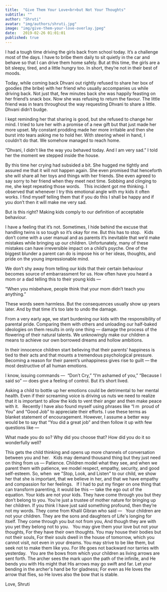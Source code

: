 ```yaml
---
title:  "Give Them Your Love<br>but Not Your Thoughts"
subtitle: ""
author: "Shruti"
avatar: "img/authors/shruti.jpg"
image: "img/give-them-your-love-overlay.jpeg"
date:   2019-02-26 01:01:01
published: true
---
```


I had a tough time driving the girls back from school today. It’s a challenge most of the days. I have to bribe them daily to sit quietly in the car and behave so that I can drive them home safely. But at this time, the girls are a bit sleepy, tired, and a little hungry too. In short, they’re not in their best of moods.

Today, while coming back Dhvani out rightly refused to share her box of goodies (the bribe) with her friend who usually accompanies us while driving back. Not just that, few minutes back she was happily feasting on her friend’s snack box. Now she was refusing to return the favour. The little friend was in tears throughout the way requesting Dhvani to share a little. Dhvani didn’t budge. 

I kept reminding her that sharing is good, but she refused to change her mind. I tried to lure her with a promise of a new gift but that just made her more upset. My constant prodding made her more irritable and then she burst into tears asking me to hold her. With steering wheel in hand, I couldn’t do that. We somehow managed to reach home.

“Dhvani, I didn’t like the way you behaved today. And I am very sad.” I told her the moment we stepped inside the house.

By this time her crying had subsided a bit. She hugged me tightly and assured me that it will not happen again. She even promised that henceforth she will share all her toys and things with her friends. She even agreed to say sorry to her friend when they meet next time. Sobbing and clinging to me, she kept repeating those words.
 
This incident got me thinking. I observed that whenever I try this emotional angle with my kids it often works. I find myself telling them that if you do this I shall be happy and if you don’t then it will make me very sad.

But is this right? Making kids comply to our definition of acceptable behaviour.

I have a feeling that it’s not. Sometimes, I hide behind the excuse that handling twins is so tough so it’s okay for me. But this has to stop.
 
Kids don’t come with a user manual and as parents it’s inevitable that we’d make mistakes while bringing up our children. Unfortunately, many of these mistakes can have irreversible impact on a child’s psyche. One of the biggest blunder a parent can do is impose his or her ideas, thoughts, and pride on the young impressionable mind.

We don’t shy away from telling our kids that their certain behaviour becomes source of embarrassment for us. How often have you heard a mom or a dad telling this to their young kids —

“When you misbehave, people think that your mom didn’t teach you anything.”

These words seem harmless. But the consequences usually show up years later. And by that time it’s too late to undo the damage.

From a very early age, we start burdening our kids with the responsibility of parental pride. Comparing them with others and unloading our half-baked ideologies on them results in only one thing — damage the process of the flowering of their natural talents. We unknowingly make our children a means to achieve our own borrowed dreams and hollow ambitions.

In their innocence children start believing that their parents’ happiness is tied to their acts and that mounts a tremendous psychological pressure. Becoming a reason for their parent’s unhappiness gives rise to guilt — the most destructive of all human emotions.

I know, issuing commands —  “Don’t Cry,” “I‘m ashamed of you,” “Because I said so” — does give a feeling of control. But it’s short lived.

Asking a child to bottle up her emotions could be detrimental to her mental health. Even if their screaming voice is driving us nuts we need to realize that it is important to allow the kids to vent their anger and then make peace with it. 
 
Recently I have also found myself using phrases like “I m  proud of You” and “Good Job” to appreciate their efforts. I use these terms as blanket statement of encouragement. However, I assume a better way would be to say that “You did a great job” and then follow it up with few questions like — 

What made you do so? 
Why did you choose that?
How did you do it so wonderfully well?

This gets the child thinking and opens up more channels of conversation between you and her.
 
Kids may demand thousand thing but they just need on thing from us — Patience. Children model what they see, and when we parent them with patience, we model respect, empathy, security, and good self-esteem. So, when  we "Stop, Look, and Listen" to our child, we show her that she is important, that we believe in her, and that we have empathy and compassion for her feelings.
 
If I had to put my finger on one thing that can transform parenting, it would be this — take the ego out of the equation. Your kids are not your kids. They have come through you but they don’t belong to you. You’re just a trustee of mother nature for bringing up her children. If you think I have just said something profound, then they’re not my words. They come from Khalil Gibran who said —
 
Your children are not your children.
They are the sons and daughters of Life's longing for itself.
They come through you but not from you,
And though they are with you yet they belong not to you.
 
You may give them your love but not your thoughts,
For they have their own thoughts.
You may house their bodies but not their souls,
For their souls dwell in the house of tomorrow,
which you cannot visit, not even in your dreams.
You may strive to be like them,
but seek not to make them like you.
For life goes not backward nor tarries with yesterday.
 
You are the bows from which your children
as living arrows are sent forth.
The archer sees the mark upon the path of the infinite,
and He bends you with His might
that His arrows may go swift and far.
Let your bending in the archer's hand be for gladness;
For even as He loves the arrow that flies,
so He loves also the bow that is stable. 

Love,
Shruti